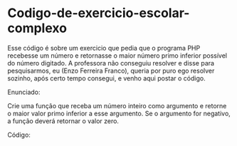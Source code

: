 # Codigo-de-exercicio-escolar-complexo
Esse código é sobre um exercicio que pedia que o programa PHP recebesse um número e retornasse o maior número primo inferior possível do número digitado. A professora não conseguiu resolver e disse para pesquisarmos, eu (Enzo Ferreira Franco), queria por puro ego resolver sozinho, após certo tempo consegui, e venho aqui postar o código.

Enunciado: 

Crie uma função que receba um número inteiro como argumento e retorne o maior valor primo inferior a esse argumento. Se o argumento for negativo, a função deverá retornar o valor zero.

Código: 
<?php




  $np = $_POST["np"];

function primom($v){

    if($v < 0){
        print("Número negativo, inválido");
    }
    else if($v == 0 or $v == 1 or $v == 2){
        print("O valor digitado é 0, ou 1 ou 2, nesses casos não há números menores primos");
    }
    else{
    $primo = 1;
    while ($primo<4){
        $v = $v - 1;
        $primo = 1;
        for($i = 2 ;$i < $v ;$i= $i + 1)
        {
            $c = $v % $i;
            if($c == 0){
                $primo = 0;
            }


        }
        if($primo == 1){
            print("O número primo mais próximo é: $v");
            $primo = 5;
        }
    }
    }
}
primom($np);




?>
